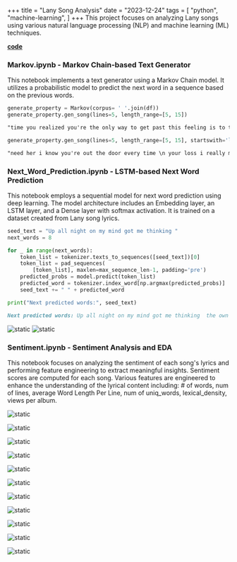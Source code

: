 +++
title = "Lany Song Analysis"
date = "2023-12-24"
tags = [
    "python",
    "machine-learning",
]
+++
This project focuses on analyzing Lany songs using various natural language processing (NLP) and machine learning (ML) techniques.
<!--more-->
**[code](https://github.com/le-que/LANY-EDA-Song-Generator/blob/main/README.md)**

### Markov.ipynb - Markov Chain-based Text Generator
This notebook implements a text generator using a Markov Chain model. It utilizes a probabilistic model to predict the next word in a sequence based on the previous words.

```python
generate_property = Markov(corpus= ' '.join(df))
generate_property.gen_song(lines=5, length_range=[5, 15])
```
```markdown
"time you realized you're the only way to get past this feeling is to tell when everything \n don't know with who i'm sorry i get jealous or if i got \n no more no more be right back i'm gonna go can't take it back is it \n do is let you in the midst of your insecure winds breakin' us down \n your mind i can't promise you that i'll be next week or we could"
```
```python
generate_property.gen_song(lines=5, length_range=[5, 15], startswith='love you')
```
```markdown
"need her i know you're out the door every time \n your loss i really mean it and whatever we \n voice sorry for the nights when i kiss your lips i hope you always regret and i \n it in 'cause i've been on the line \n the bone but sometimes you just tell me where we should talk about"
```
### Next_Word_Prediction.ipynb - LSTM-based Next Word Prediction
This notebook employs a sequential model for next word prediction using deep learning. The model architecture includes an Embedding layer, an LSTM layer, and a Dense layer with softmax activation. It is trained on a dataset created from Lany song lyrics.

```python  
seed_text = "Up all night on my mind got me thinking "
next_words = 8

for _ in range(next_words):
    token_list = tokenizer.texts_to_sequences([seed_text])[0]
    token_list = pad_sequences(
        [token_list], maxlen=max_sequence_len-1, padding='pre')
    predicted_probs = model.predict(token_list)
    predicted_word = tokenizer.index_word[np.argmax(predicted_probs)]
    seed_text += " " + predicted_word

print("Next predicted words:", seed_text)
```
```markdown
Next predicted words: Up all night on my mind got me thinking  the own phone is quiet walls town bare
```
![static](/img/download.png)
![static](/img/acc_LANY.png)

### Sentiment.ipynb - Sentiment Analysis and EDA
This notebook focuses on analyzing the sentiment of each song's lyrics and performing feature engineering to extract meaningful insights. Sentiment scores are computed for each song. Various features are engineered to enhance the understanding of the lyrical content including: # of words, num of lines, average Word Length Per Line, num of uniq_words, lexical_density, views per album.

![static](/img/download.jpg)

![static](/img/newplot.jpg)

![static](/img/common.jpg)

![static](/img/longer_common.jpg)

![static](/img/ngram2.jpg)

![static](/img/ngram3.jpg)

![static](/img/numSong.jpg)

![static](/img/verses.jpg)

![static](/img/cor.jpg)

![static](/img/views.jpg)

![static](/img/wordLength.jpg)










